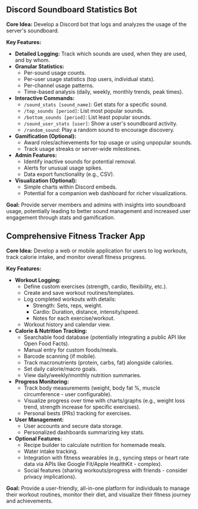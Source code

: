 ## Discord Soundboard Statistics Bot

**Core Idea:** Develop a Discord bot that logs and analyzes the usage of the server's soundboard.

**Key Features:**

*   **Detailed Logging:** Track which sounds are used, when they are used, and by whom.
*   **Granular Statistics:**
    *   Per-sound usage counts.
    *   Per-user usage statistics (top users, individual stats).
    *   Per-channel usage patterns.
    *   Time-based analysis (daily, weekly, monthly trends, peak times).
*   **Interactive Commands:**
    *   `/sound_stats [sound_name]`: Get stats for a specific sound.
    *   `/top_sounds [period]`: List most popular sounds.
    *   `/bottom_sounds [period]`: List least popular sounds.
    *   `/sound_user_stats [user]`: Show a user's soundboard activity.
    *   `/random_sound`: Play a random sound to encourage discovery.
*   **Gamification (Optional):**
    *   Award roles/achievements for top usage or using unpopular sounds.
    *   Track usage streaks or server-wide milestones.
*   **Admin Features:**
    *   Identify inactive sounds for potential removal.
    *   Alerts for unusual usage spikes.
    *   Data export functionality (e.g., CSV).
*   **Visualization (Optional):**
    *   Simple charts within Discord embeds.
    *   Potential for a companion web dashboard for richer visualizations.

**Goal:** Provide server members and admins with insights into soundboard usage, potentially leading to better sound management and increased user engagement through stats and gamification.

## Comprehensive Fitness Tracker App

**Core Idea:** Develop a web or mobile application for users to log workouts, track calorie intake, and monitor overall fitness progress.

**Key Features:**

*   **Workout Logging:**
    *   Define custom exercises (strength, cardio, flexibility, etc.).
    *   Create and save workout routines/templates.
    *   Log completed workouts with details:
        *   Strength: Sets, reps, weight.
        *   Cardio: Duration, distance, intensity/speed.
        *   Notes for each exercise/workout.
    *   Workout history and calendar view.
*   **Calorie & Nutrition Tracking:**
    *   Searchable food database (potentially integrating a public API like Open Food Facts).
    *   Manual entry for custom foods/meals.
    *   Barcode scanning (if mobile).
    *   Track macronutrients (protein, carbs, fat) alongside calories.
    *   Set daily calorie/macro goals.
    *   View daily/weekly/monthly nutrition summaries.
*   **Progress Monitoring:**
    *   Track body measurements (weight, body fat %, muscle circumference - user configurable).
    *   Visualize progress over time with charts/graphs (e.g., weight loss trend, strength increase for specific exercises).
    *   Personal bests (PRs) tracking for exercises.
*   **User Management:**
    *   User accounts and secure data storage.
    *   Personalized dashboards summarizing key stats.
*   **Optional Features:**
    *   Recipe builder to calculate nutrition for homemade meals.
    *   Water intake tracking.
    *   Integration with fitness wearables (e.g., syncing steps or heart rate data via APIs like Google Fit/Apple HealthKit - complex).
    *   Social features (sharing workouts/progress with friends - consider privacy implications).

**Goal:** Provide a user-friendly, all-in-one platform for individuals to manage their workout routines, monitor their diet, and visualize their fitness journey and achievements.

